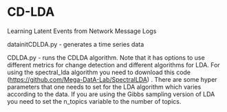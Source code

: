 # CD-LDA
Learning Latent Events from Network Message Logs

datainitCDLDA.py - generates a time series data
 
CDLDA.py - runs the CDLDA algorithm. Note that it has options to use different metrics for change detection and different algorithms for LDA. For using the spectral_lda algorithm you need to download this code (https://github.com/Mega-DatA-Lab/SpectralLDA) . There are some hyper parameters that one needs to set for the LDA algorithm which varies according to the data. If you are using the Gibbs sampling version of LDA you need to set the n_topics variable to the number of topics.
